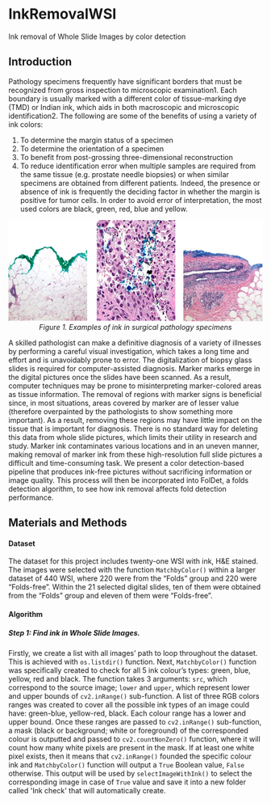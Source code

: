 # InkRemovalWSI
Ink removal of Whole Slide Images by color detection


## Introduction
Pathology specimens frequently have significant borders that must be recognized from gross inspection to microscopic examination1. 
Each boundary is usually marked with a different color of tissue-marking dye (TMD) or Indian ink, which aids in both macroscopic and microscopic identification2. 
The following are some of the benefits of using a variety of ink colors: 
1) To determine the margin status of a specimen 
2) To determine the orientation of a specimen 
3) To benefit from post-grossing three-dimensional reconstruction
4) To reduce identification error when multiple samples are required from the same tissue (e.g. prostate needle biopsies) or when similar specimens are obtained from different patients. 
Indeed, the presence or absence of ink is frequently the deciding factor in whether the margin is positive for tumor cells. 
In order to avoid error of interpretation, the most used colors are black, green, red, blue and yellow.

<p align="center">
<img src="Images/Picture1.png?raw=true" width="700" height="200"><br>
  <em>Figure 1. Examples of ink in surgical pathology specimens</em>
</p>

A skilled pathologist can make a definitive diagnosis of a variety of illnesses by performing a careful visual investigation, which takes a long time and effort and is unavoidably prone to error. 
The digitalization of biopsy glass slides is required for computer-assisted diagnosis. Marker marks emerge in the digital pictures once the slides have been scanned. As a result, computer techniques may be prone to misinterpreting marker-colored areas as tissue information. 
The removal of regions with marker signs is beneficial since, in most situations, areas covered by marker are of lesser value (therefore overpainted by the pathologists to show something more important). As a result, removing these regions may have little impact on the tissue that is important for diagnosis.
There is no standard way for deleting this data from whole slide pictures, which limits their utility in research and study. Marker ink contaminates various locations and in an uneven manner, making removal of marker ink from these high-resolution full slide pictures a difficult and time-consuming task. We present a color detection-based pipeline that produces ink-free pictures without sacrificing information or image quality. This process will then be incorporated into FolDet, a folds detection algorithm, to see how ink removal affects fold detection performance.

## Materials and Methods
#### Dataset
The dataset for this project includes twenty-one WSI with ink, H&E stained. The images were selected with the function ```MatchbyColor()``` within a larger dataset of 440 WSI, where 220 were from the “Folds” group and 220 were “Folds-free”. Within the 21 selected digital slides, ten of them were obtained from the “Folds” group and eleven of them were “Folds-free”.


#### Algorithm
#####	Step 1: Find ink in Whole Slide Images.
Firstly, we create a list with all images’ path to loop throughout the dataset. This is achieved with ```os.listdir()``` function.
Next, ```MatchbyColor()``` function was specifically created to check for all 5 ink colour’s types: green, blue, yellow, red and black. The function takes 3 arguments: ```src```, which correspond to the source image; ```lower``` and ```upper```, which represent lower and upper bounds of ```cv2.inRange()``` sub-function.
A list of three RGB colors ranges was created to cover all the possible ink types of an image could have: green-blue, yellow-red, black. Each colour range has a lower and upper bound. 
 Once these ranges are passed to ```cv2.inRange()``` sub-function, a mask (black or background; white or foreground) of the corresponded colour is outputted and passed to ```cv2.countNonZero()``` function, where it will count how many white pixels are present in the mask. If at least one white pixel exists, then it means that ```cv2.inRange()``` founded the specific colour ink and ```MatchbyColor()``` function will output a ```True``` Boolean value, ```False``` otherwise. This output will be used by ```selectImageWithInk()``` to select the corresponding image in case of ```True``` value and save it into a new folder called 'Ink check' that will automatically create.












